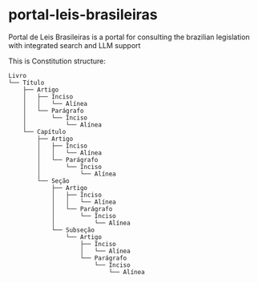 # portal-leis-brasileiras

Portal de Leis Brasileiras is a portal for consulting the brazilian legislation with integrated search and LLM support

This is Constitution structure:

```{}
Livro
└── Título
    ├── Artigo
    │   ├── Inciso
    │   │   └── Alínea
    │   └── Parágrafo
    │       └── Inciso
    │           └── Alínea
    └── Capítulo
        ├── Artigo
        │   ├── Inciso
        │   │   └── Alínea
        │   └── Parágrafo
        │       └── Inciso
        │           └── Alínea
        └── Seção
            ├── Artigo
            │   ├── Inciso
            │   │   └── Alínea
            │   └── Parágrafo
            │       └── Inciso
            │           └── Alínea
            └── Subseção
                └── Artigo
                    ├── Inciso
                    │   └── Alínea
                    └── Parágrafo
                        └── Inciso
                            └── Alínea
```
